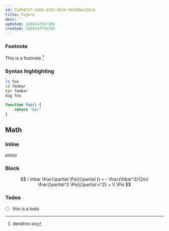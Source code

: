```yaml
---
id: 55d94727-d360-4325-b514-94f68ba12bc6
title: Figure
desc: ''
updated: 1608147857388
created: 1608147795766
---
```


### Footnote

This is a footnote [^1]


### Syntax highlighting

```bash
ls foo
cd foobar
tar foobar
dig foo
```

```ts
function foo() {
    return "bar"
}
```

## Math

### Inline

$sin(x)$

### Block

$$
i \hbar \frac{\partial \Psi}{\partial t} = - \frac{\hbar^2}{2m} \frac{\partial^2 \Psi}{\partial x^2} + V \Psi
$$

### Todos

- [ ] this is a todo


[^1]: dendron.so